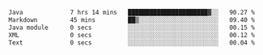 <!--START_SECTION:waka-->

```txt
Java             7 hrs 14 mins   ██████████████████████▓░░   90.27 %
Markdown         45 mins         ██▒░░░░░░░░░░░░░░░░░░░░░░   09.40 %
Java module      0 secs          ░░░░░░░░░░░░░░░░░░░░░░░░░   00.15 %
XML              0 secs          ░░░░░░░░░░░░░░░░░░░░░░░░░   00.12 %
Text             0 secs          ░░░░░░░░░░░░░░░░░░░░░░░░░   00.04 %
```

<!--END_SECTION:waka-->
